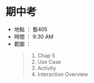 # 期中考
* 地點 ： 藝405
* 時間 ： 9:30 AM
* 範圍 ： 
    > 1. Chap 5
    > 2. Use Case
    > 3. Activity
    > 4. Interaction Overview